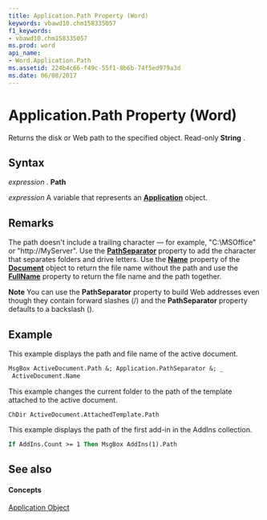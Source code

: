 ```yaml
---
title: Application.Path Property (Word)
keywords: vbawd10.chm158335057
f1_keywords:
- vbawd10.chm158335057
ms.prod: word
api_name:
- Word.Application.Path
ms.assetid: 224b4c66-f49c-55f1-8b6b-74f5ed979a3d
ms.date: 06/08/2017
---
```



# Application.Path Property (Word)

Returns the disk or Web path to the specified object. Read-only  **String** .


## Syntax

 _expression_ . **Path**

 _expression_ A variable that represents an **[Application](Word.Application.md)** object.


## Remarks

The path doesn't include a trailing character — for example, "C:\MSOffice" or "http://MyServer". Use the  **[PathSeparator](Word.Application.PathSeparator.md)** property to add the character that separates folders and drive letters. Use the **[Name](Word.Document.Name.md)** property of the **[Document](Word.Document.md)** object to return the file name without the path and use the **[FullName](Word.Document.FullName.md)** property to return the file name and the path together.


 **Note**  You can use the  **PathSeparator** property to build Web addresses even though they contain forward slashes (/) and the **PathSeparator** property defaults to a backslash (\).


## Example

This example displays the path and file name of the active document.


```vb
MsgBox ActiveDocument.Path &; Application.PathSeparator &; _ 
 ActiveDocument.Name
```

This example changes the current folder to the path of the template attached to the active document.




```
ChDir ActiveDocument.AttachedTemplate.Path
```

This example displays the path of the first add-in in the AddIns collection.




```vb
If AddIns.Count >= 1 Then MsgBox AddIns(1).Path
```


## See also


#### Concepts


[Application Object](Word.Application.md)

